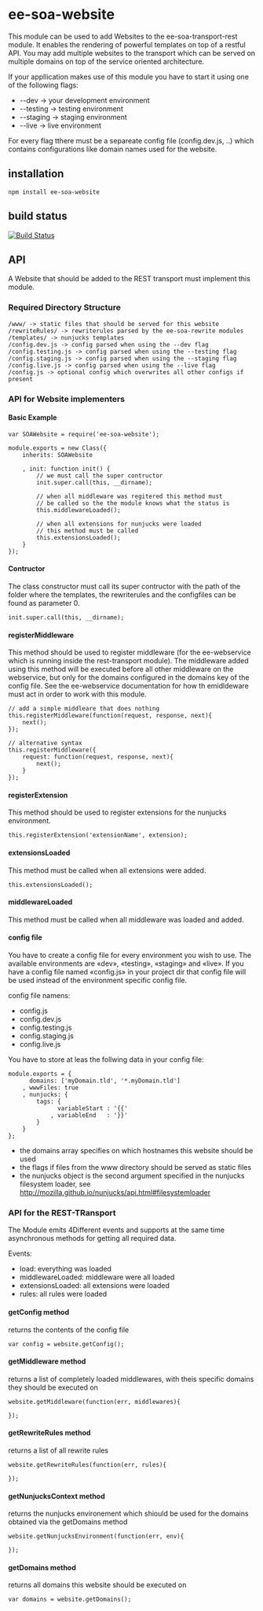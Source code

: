 # ee-soa-website

This module can be used to add Websites to the ee-soa-transport-rest module. It enables the rendering of powerful templates on top of a restful API. You may add multiple websites to the transport which can be served on multiple domains on top of the service oriented architecture.

If your appllication makes use of this module you have to start it using one of the following flags:

- --dev -> your development environment
- --testing -> testing environment
- --staging -> staging environment
- --live -> live environment

For every flag tthere must be a separeate config file (config.dev.js, ..) which contains configurations like domain names used for the website.

## installation

	npm install ee-soa-website

## build status

[![Build Status](https://travis-ci.org/eventEmitter/ee-soa-website.png?branch=master)](https://travis-ci.org/eventEmitter/ee-soa-website)


## API

A Website that should be added to the REST transport must implement this module.

### Required Directory Structure

	/www/ -> static files that should be served for this website
	/rewriteRules/ -> rewriterules parsed by the ee-soa-rewrite modules
	/templates/ -> nunjucks templates
	/config.dev.js -> config parsed when using the --dev flag
	/config.testing.js -> config parsed when using the --testing flag
	/config.staging.js -> config parsed when using the --staging flag
	/config.live.js -> config parsed when using the --live flag
	/config.js -> optional config which overwrites all other configs if present


### API for Website implementers

#### Basic Example
	
	var SOAWebsite = require('ee-soa-website');

	module.exports = new Class({
		inherits: SOAWebsite

		, init: function init() {
			// we must call the super contructor
			init.super.call(this, __dirname);

			// when all middleware was regitered this method must 
			// be called so the the module knows what the status is
			this.middlewareLoaded();

			// when all extensions for nunjucks were loaded 
			// this method must be called
			this.extensionsLoaded();
		}
	});

#### Contructor

The class constructor must call its super contructor with the path of the folder where the templates, the rewriterules and the configfiles can be found as parameter 0.

	init.super.call(this, __dirname);

#### registerMiddleware

This method should be used to register middleware (for the ee-webservice which is running inside the rest-transport module). The middleware added using this method will be executed before all other middleware on the webservice, but only for the domains configured in the domains key of the config file. See the ee-webservice documentation for how th emidldeware must act in order to work with this module.
	
	// add a simple middleare that does nothing
	this.registerMiddleware(function(request, response, next){
		next();
	});

	// alternative syntax
	this.registerMiddleware({
		request: function(request, response, next){
			next();
		}
	});


#### registerExtension

This method should be used to register extensions for the nunjucks environment.

	this.registerExtension('extensionName', extension);


#### extensionsLoaded

This method must be called when all extensions were added.

	this.extensionsLoaded();

#### middlewareLoaded

This method must be called when all middleware was loaded and added.


#### config file

You have to create a config file for every environment you wish to use. The available environments are «dev», «testing», «staging» and «live». If you have a config file named «config.js» in your project dir that config file will be used instead of the environment specific config file.

config file namens:

- config.js
- config.dev.js
- config.testing.js
- config.staging.js
- config.live.js

You have to store at leas the follwing data in your config file:


    module.exports = {
          domains: ['myDomain.tld', '*.myDomain.tld']
        , wwwFiles: true
        , nunjucks: {
            tags: {
                  variableStart : '{{'
                , variableEnd   : '}}'
            }
        }
    };


- the domains array specifies on which hostnames this website should be used
- the flags if files from the www directory should be served as static files
- the nunjucks object is the second argument specified in the nunjucks filesystem loader, see http://mozilla.github.io/nunjucks/api.html#filesystemloader


### API for the REST-TRansport

The Module emits 4Different events and supports at the same time asynchronous methods for getting all required data.

Events: 

- load: everything was loaded
- middlewareLoaded: middleware were all loaded
- extensionsLoaded: all extensions were loaded
- rules: all rules were loaded

#### getConfig method

returns the contents of the config file

	var config = website.getConfig();

#### getMiddleware method

returns a list of completely loaded middlewares, with theis specific domains they should be executed on

	website.getMiddleware(function(err, middlewares){

	});


#### getRewriteRules method

returns a list of all rewrite rules

	website.getRewriteRules(function(err, rules){

	});

#### getNunjucksContext method

returns the nunjucks environement which shiould be used for the domains obtained via the getDomains method

	website.getNunjucksEnvironment(function(err, env){

	});

#### getDomains method

returns all domains this website should be executed on

	var domains = website.getDomains();